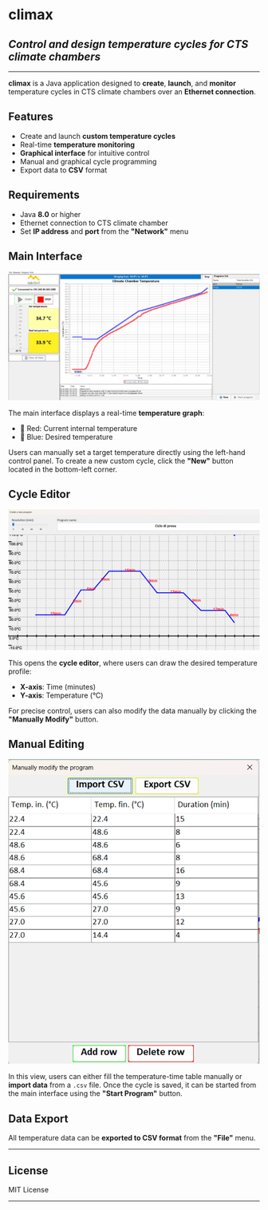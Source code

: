 # climax
## _Control and design temperature cycles for CTS climate chambers_

---

**climax** is a Java application designed to **create**, **launch**, and **monitor** temperature cycles in CTS climate chambers over an **Ethernet connection**.

## Features

- Create and launch **custom temperature cycles**
- Real-time **temperature monitoring**
- **Graphical interface** for intuitive control
- Manual and graphical cycle programming
- Export data to **CSV** format

## Requirements

- Java **8.0** or higher
- Ethernet connection to CTS climate chamber
- Set **IP address** and **port** from the **"Network"** menu

## Main Interface

<img src="./examples/imm1.png" width="600"/>

The main interface displays a real-time **temperature graph**:
- 🔴 Red: Current internal temperature
- 🔵 Blue: Desired temperature

Users can manually set a target temperature directly using the left-hand control panel. To create a new custom cycle, click the **"New"** button located in the bottom-left corner.

## Cycle Editor

<img src="./examples/imm2.png" width="600"/>

This opens the **cycle editor**, where users can draw the desired temperature profile:
- **X-axis**: Time (minutes)
- **Y-axis**: Temperature (°C)

For precise control, users can also modify the data manually by clicking the **"Manually Modify"** button.

## Manual Editing

<img src="./examples/imm3.png" width="600"/>

In this view, users can either fill the temperature-time table manually or **import data** from a `.csv` file. Once the cycle is saved, it can be started from the main interface using the **"Start Program"** button.

## Data Export

All temperature data can be **exported to CSV format** from the **"File"** menu.

---

## License

MIT License

---
